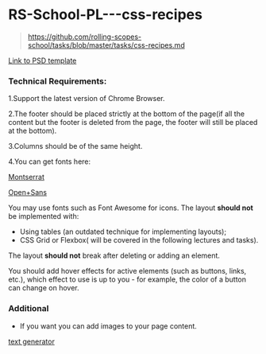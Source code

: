 
# RS-School-PL---css-recipes
>https://github.com/rolling-scopes-school/tasks/blob/master/tasks/css-recipes.md

[Link to PSD template](https://www.dropbox.com/sh/b1kiqkpadgwup8a/AAAU1kQWCt5yD32MGfILVSQoa?dl=0&preview=CV+Portfoilio.psd)

### Technical Requirements:

1.Support the latest version of Chrome Browser.

2.The footer should be placed strictly at the bottom of the page(if all the content but the footer is deleted from the page, the footer will still be placed at the bottom).

3.Columns should be of the same height.

4.You can get fonts here:

[Montserrat](https://www.google.com/fonts/specimen/Montserrat)

[Open+Sans](https://www.google.com/fonts/specimen/Open+Sans)

You may use fonts such as Font Awesome for icons.
The layout **should not** be implemented with:
- Using tables (an outdated technique for implementing layouts);
- CSS Grid or Flexbox( will be covered in the following lectures and tasks).

The layout **should not** break after deleting or adding an element.

You should add hover effects for active elements (such as buttons, links, etc.), which effect to use is up to you - for example, the color of a button can change on hover.

### Additional
 - If you want you can add images to your page content.
 
 [text generator](http://www.lipsum.com/)


